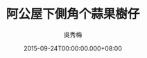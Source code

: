 ---
issue: 140
title: 阿公屋下側角个蒜果樹仔
author: 吳秀梅
language: 南四縣
date: 2015-09-24T00:00:00.000+08:00
topic: 懷想
difficulty: 2
wikidata: Q98095978
wikidata_link: https://www.wikidata.org/wiki/Q98095978
---